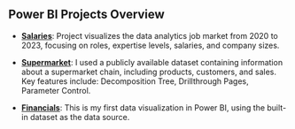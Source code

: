 ## Power BI Projects Overview

- **[Salaries](PowerBI/Salaries)**: Project visualizes the data analytics job market from 2020 to 2023, focusing on roles, 
expertise levels, salaries, and company sizes.

- **[Supermarket](PowerBI/Supermarket)**: I used a publicly available dataset containing information about a supermarket
chain, including products, customers, and sales. Key features include: Decomposition Tree, Drillthrough Pages, Parameter Control.

- **[Financials](PowerBI/Financials)**: This is my first data visualization in Power BI, using the built-in dataset as the data source. 
